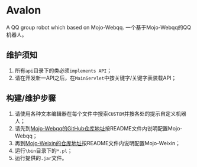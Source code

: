 # Avalon
A QQ group robot which based on Mojo-Webqq.
一个基于Mojo-Webqq的QQ机器人。

## 维护须知

1. 所有```api```目录下的类必须```implements API```；
2. 请在开发新一API之后，在```MainServlet```中按关键字/关键字表装载API；

## 构建/维护步骤

1. 请使用各种文本编辑器在每个文件中搜索``CUSTOM``并按各处的提示自定义机器人；
2. 请先到[Mojo-Webqq的GitHub仓库地址](https://github.com/sjdy521/Mojo-Webqq)按README文件内说明配置Mojo-Webqq；
3. 再到[Mojo-Weixin的仓库地址](https://github.com/sjdy521/Mojo-Weixin)按README文件内说明配置Mojo-Weixin；
4. 运行``\bin``目录下的```*.pl```；
5. 运行提供的```.jar```文件。